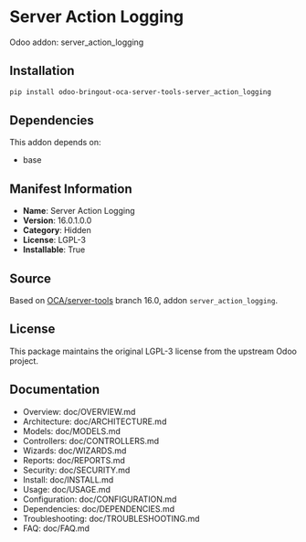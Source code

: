 # Server Action Logging

Odoo addon: server_action_logging

## Installation

```bash
pip install odoo-bringout-oca-server-tools-server_action_logging
```

## Dependencies

This addon depends on:
- base

## Manifest Information

- **Name**: Server Action Logging
- **Version**: 16.0.1.0.0
- **Category**: Hidden
- **License**: LGPL-3
- **Installable**: True

## Source

Based on [OCA/server-tools](https://github.com/OCA/server-tools) branch 16.0, addon `server_action_logging`.

## License

This package maintains the original LGPL-3 license from the upstream Odoo project.

## Documentation

- Overview: doc/OVERVIEW.md
- Architecture: doc/ARCHITECTURE.md
- Models: doc/MODELS.md
- Controllers: doc/CONTROLLERS.md
- Wizards: doc/WIZARDS.md
- Reports: doc/REPORTS.md
- Security: doc/SECURITY.md
- Install: doc/INSTALL.md
- Usage: doc/USAGE.md
- Configuration: doc/CONFIGURATION.md
- Dependencies: doc/DEPENDENCIES.md
- Troubleshooting: doc/TROUBLESHOOTING.md
- FAQ: doc/FAQ.md
